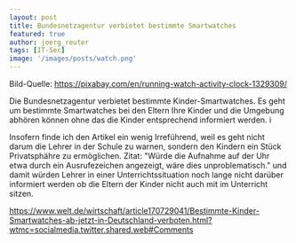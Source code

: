 ```yaml
---
layout: post
title: Bundesnetzagentur verbietet bestimmte Smartwatches 
featured: true
author: joerg_reuter
tags: [IT-Sec]
image: '/images/posts/watch.png'
---
```


Bild-Quelle: <https://pixabay.com/en/running-watch-activity-clock-1329309/>

Die Bundesnetzagentur verbietet bestimmte Kinder-Smartwatches. Es geht um bestimmte Smartwatches bei den Eltern Ihre Kinder und die Umgebung abhören können ohne das die Kinder entsprechend informiert werden. i

Insofern finde ich den Artikel ein wenig Irreführend, weil es geht nicht darum die Lehrer in der Schule zu warnen, sondern den Kindern ein Stück Privatsphähre zu ermöglichen. Zitat: "Würde die Aufnahme auf der Uhr etwa durch ein Ausrufezeichen angezeigt, wäre dies unproblematisch." und damit würden Lehrer in einer Unterrichtssituation noch lange nicht darüber informiert werden ob die Eltern der Kinder nicht auch mit im Unterricht sitzen.

<https://www.welt.de/wirtschaft/article170729041/Bestimmte-Kinder-Smartwatches-ab-jetzt-in-Deutschland-verboten.html?wtmc=socialmedia.twitter.shared.web#Comments>


